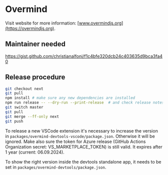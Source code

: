 # Overmind

Visit website for more information: [www.overmindjs.org](https://overmindjs.org).

## Maintainer needed

https://gist.github.com/christianalfoni/f1c4bfe320dcb24c403635d9bca3fa40

## Release procedure

```sh
git checkout next
git pull
npm install # make sure any new dependencies are installed
npm run release -- --dry-run --print-release  # and check release notes
git switch master
git pull
git merge --ff-only next
git push
```

To release a new VSCode extension it's necessary to increase the version
in `packages/overmind-devtools-vscode/package.json`.
Otherwise it will be ignored.
Make also sure the token for Azure release (GitHub Actions Organization
secret: VS_MARKETPLACE_TOKEN) is still valid.
It expires after 1 year (current: 06.09.2024).

To show the right version inside the devtools standalone app,
it needs to be set in `packages/overmind-devtools/package.json`.
